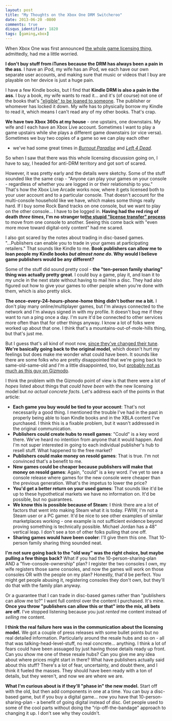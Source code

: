 ```yaml
---
layout: post
title: "My Thoughts on the Xbox One DRM Switcheroo"
date: 2013-06-20 -0800
comments: true
disqus_identifier: 1820
tags: [gaming,xbox]
---
```

When Xbox One was first announced [the whole game licensing
thing](http://news.xbox.com/2013/06/license), admittedly, had me a
little worried.

**I don't buy stuff from iTunes because the DRM has always been a pain
in the ass**. I have an iPod, my wife has an iPod, we each have our own
separate user accounts, and making sure that music or videos that I buy
are playable on her device is just a huge pain.

I have a few Kindle books, but I find that **Kindle DRM is also a pain
in the ass**. I buy a book, my wife wants to read it... and it's (of
course) not one of the books that's ["eligible" to be loaned to
someone](http://www.amazon.com/gp/help/customer/display.html?nodeId=200549320).
The publisher or whomever has locked it down. My wife has to physically
borrow my Kindle to read it, which means I can't read any of my other
books. That's crap.

**We have two Xbox 360s at my house** - one upstairs, one downstairs. My
wife and I each have an Xbox Live account. Sometimes I want to play a
game upstairs while she plays a different game downstairs (or vice
versa). Sometimes we buy two copies of a game so we can play each other
- we've had some great times in [*Burnout
Paradise*](http://www.amazon.com/dp/B000MUXLOK?tag=mhsvortex) and [*Left
4 Dead*](http://www.amazon.com/dp/B000QY9C90?tag=mhsvortex).

So when I saw that there was this whole licensing discussion going on, I
have to say, I headed for anti-DRM territory and got sort of scared.

However, it was pretty early and the details were sketchy. Some of the
stuff sounded like the same crap - "Anyone can play your games on your
console - regardless of whether you are logged in or their relationship
to you." That's how the Xbox Live Arcade works now, where it gets
licensed both to your user account and to a particular console. That
doesn't account for the multi-console household like we have, which
makes some things really hard. If I buy some Rock Band tracks on one
console, but we want to play on the other console... I have to be logged
in. **Having had the red ring of death *three times*, I'm no stranger
to**[**the stupid "license transfer"
process**](http://support.xbox.com/en-US/xbox-live/marketplace-and-purchasing/download-content)
to move from one console to another. Seeing this come back with "even
more move toward digital-only content" had me scared.

I also got scared by the notes about trading in disc-based games.
"...Publishers can enable you to trade in your games at participating
retailers." That sounds like Kindle to me. **Book publishers can allow
me to loan people my Kindle books *but almost none do*. Why would I
believe game publishers would be any different?**

Some of the stuff did sound pretty cool - **the "ten-person family
sharing" thing was actually pretty great**. I could buy a game, play it,
and loan it to my uncle in the next state without having to mail him a
disc. They had also figured out how to give your games to other people
when you're done with them, which is also pretty slick.

**The once-every-24-hours-phone-home thing didn't bother me a bit.** I
don't play many online/multiplayer games, but I'm always connected to
the network and I'm always signed in with my profile. It doesn't bug me
if they want to run a ping once a day. I'm sure it'd be connected to
other services more often than that for other things anyway. I know a
lot of folks were worked up about that one. I think that's a
mountains-out-of-mole-hills thing, but that's just me.

But I guess that's all kind of moot now, [since they've changed their
tune](http://news.xbox.com/2013/06/update). **We're basically going back
to the original model**, which doesn't hurt my feelings but does make me
wonder what could have been. It sounds like there are some folks who are
pretty disappointed that we're going back to same-old-same-old and I'm a
little disappointed, too, but [probably not as much as this guy on
Gizmodo](http://gizmodo.com/the-xbox-one-just-got-way-worse-and-its-our-fault-514411905).

I think the problem with the Gizmodo point of view is that there were a
lot of *hopes* listed about things that *could have been* with the new
licensing model but *no actual concrete facts*. Let's address each of
the points in that article:

-   **Each game you buy would be tied to your account**: That's not
    necessarily a good thing. I mentioned the trouble I've had in the
    past in properly being able to loan Kindle books and in the XBLA
    content I've purchased. I think this is a fixable problem, but it
    wasn't addressed in the original communication.
-   **Publishers could create hubs to resell games**: "Could" is a key
    word there. We've heard no intention from anyone that it would
    happen. And I'm not super interested in going to each individual
    publisher's hub to resell stuff. What happened to the free market?
-   **Publishers could make money on resold games**: That is true. I'm
    not convinced that's a benefit to me.
-   **New games could be cheaper because publishers will make that money
    on resold games**: Again, "could" is a key word. I've yet to see a
    console release where games for the new console were cheaper than
    the previous generation. What's the impetus to lower the price?
-   **You'd get a better return on your used games**: That sounds like
    it'd be up to these hypothetical markets we have no information on.
    It'd be possible, but no guarantees.
-   **We know this is possible because of Steam**: I think there are a
    lot of factors that went into making Steam what it is today. FWIW,
    I'm not a Steam user or a PC gamer. It'd be nice to see other
    examples of similar marketplaces working - one example is not
    sufficient evidence beyond proving something is technically
    possible. Michael Jordan has a 48" vertical leap. I don't see a ton
    of other folks pulling that one off.
-   **Sharing games would have been cooler**: I'll give them this one.
    That 10-person family sharing thing sounded neat.

**I'm not sure going back to the "old way" was the right choice, but
maybe pulling a few things back?** What if you had the
10-person-sharing-plan AND a "five-console-ownership" plan? I register
the two consoles I own, my wife registers those same consoles, and now
the games will work on those consoles OR with the people on my plan?
Honestly, that'd be perfect. You might get people abusing it,
registering consoles they don't own, but they'll do that with the family
plan anyway.

Or a guarantee that I can trade in disc-based games rather than
"publishers can allow me to?" I want full control over the content I
purchased. It's mine. **Once you throw "publishers can allow this or
that" into the mix, all bets are off.** I've stopped listening because
you just *rented* me content instead of *selling* me content.

**I think the real failure here was in the communication about the
licensing model.** We got a couple of press releases with some bullet
points but no real detailed information. Particularly around the resale
hubs and so on - all that was talking-head-level-stuff, no real
concrete... anything. I think a lot of fears could have been assuaged by
just having those details ready up front. Can you show me one of these
resale hubs? Can you give me any idea about where prices might start in
there? What have publishers actually said about this stuff? There's a
lot of fear, uncertainty, and doubt there, and I think it fueled the
masses. They should have been ready with a ton of details, but they
weren't, and now we are where we are.

**What I'm curious about is if they'll "phase in" the new model.** Start
off with the old, but then add components in one at a time. You can buy
a disc-based game, but if you buy a digital game... now you have that
10-person-sharing-plan - a benefit of going digital instead of disc. Get
people used to some of the cool parts without doing the
"rip-off-the-bandage" approach to changing it up. I don't see why they
couldn't.

